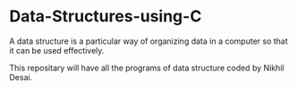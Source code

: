 # Data-Structures-using-C

A data structure is a particular way of organizing data in a computer so that it can be used effectively.

This repositary will have all the programs of data structure coded by Nikhil Desai.
